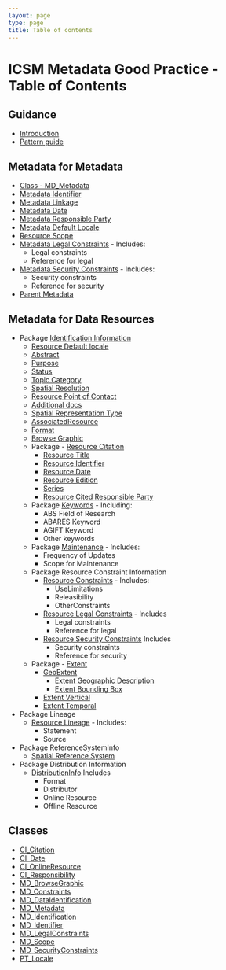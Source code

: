 ```yaml
---
layout: page
type: page
title: Table of contents
---
```

#  ICSM Metadata Good Practice - Table of Contents

## Guidance
- [Introduction](./GuidanceIntro)
- [Pattern guide](./PatternGuide)

## Metadata for Metadata
- [Class - MD_Metadata](./class-MD_Metadata)
- [Metadata Identifier](./MetadataIdentifier)
- [Metadata Linkage](./MetadataLinkage)
- [Metadata Date](./MetadataDate)
- [Metadata Responsible Party](./MetadataContact)
- [Metadata Default Locale](./MetadataLocale)
- [Resource Scope](./MetadataScope)
- [Metadata Legal Constraints](./MetadataLegalConstraints) - Includes:
  - Legal constraints
  - Reference for legal
- [Metadata Security Constraints](./MetadataSecurityConstraints) - Includes:
  - Security constraints
  - Reference for security
- [Parent Metadata](./ParentMetadata)

## Metadata for Data Resources
- Package [Identification Information](./class-MD_DataIdentification)
  - [Resource Default locale](./ResourceLocale)
  - [Abstract](./Abstract)
  - [Purpose](./Purpose)
  - [Status](./Status)
  - [Topic Category](./TopicCategory)
  - [Spatial Resolution](./SpatialResolution)
  - [Resource Point of Contact](./ResourcePointOfContact)
  - [Additional docs](./AdditionalDocs)
  - [Spatial Representation Type](./SpatialRepresentationType)
  - [AssociatedResource](./AssociatedResources)
  - [Format](./ResourceFormat)
  - [Browse Graphic](./BrowseGraphic)
  - Package - [Resource  Citation](./ResourceCitiation)
    - [Resource Title](./ResourceTitle)
    - [Resource Identifier](./ResourceIdentifier)
    - [Resource Date](./ResourceDate)
    - [Resource Edition](./ResourceEdition)
    - [Series](./ResourceSeries)
    - [Resource Cited Responsible Party](./ResourceResponsibleParty)
  - Package [Keywords](./Keywords) - Including:
      - ABS Field of Research
      - ABARES Keyword
      - AGIFT Keyword
      - Other keywords
  - Package [Maintenance](./Maintenance) - Includes:
    - Frequency of Updates
    - Scope for Maintenance
  - Package Resource Constraint Information
    - [Resource Constraints](./ResourceOtherConstraints) - Includes:
      - UseLimitations
      - Releasibility
      - OtherConstraints
    - [Resource Legal Constraints](./ResourceLegalContraints) - Includes
      - Legal constraints
      - Reference for legal
    - [Resource Security Constraints](./ResourceSecurityConstraints) Includes
      - Security constraints
      - Reference for security
  - Package - [Extent](./ResourceExtent)
    - [GeoExtent](./GeographicExtent)
      - [Extent Geographic Description](./ExtentGeographicDescription)
      - [Extent Bounding Box](./ExtentBoundingBox)
    - [Extent Vertical](./VerticalExtent)
    - [Extent Temporal](./TemporalExtents) 
- Package Lineage
  - [Resource Lineage](./ResourceLineage) - Includes:
    - Statement
    - Source
- Package ReferenceSystemInfo
  - [Spatial Reference System](./SpatialReferenceSystem)
- Package Distribution Information
  - [DistributionInfo](./DistributionInfo) Includes
    - Format
    - Distributor
    - Online Resource
    - Offline Resource

## Classes 
- [CI_Citation](https://www.loomio.org/d/Iei80UQH/class-ci_citation)
- [CI_Date](https://www.loomio.org/d/9Q8mJuea/class-ci_date)
- [CI_OnlineResource](https://www.loomio.org/d/rpyv8EnG/class-ci_onlineresource)
- [CI_Responsibility](https://www.loomio.org/d/r5blTcY0/class-ci_responsibility)
- [MD_BrowseGraphic](https://www.loomio.org/d/FVwTt5qo/class-md_browsegraphic)
- [MD_Constraints](https://www.loomio.org/d/TqdZp04C/class-md_constraints)
- [MD_DataIdentification](https://www.loomio.org/d/oqKd8GHM/class-md_dataidentification)
- [MD_Metadata](https://www.loomio.org/d/AniV8zO3/class-md_metadata)
- [MD_Identification](https://www.loomio.org/d/bziX9e1l/class-md_identification)
- [MD_Identifier](https://www.loomio.org/d/zlScHYdN/class-md_identifier)
- [MD_LegalConstraints](https://www.loomio.org/d/ugevCYJD/class-md_legalconstraints)
- [MD_Scope](https://www.loomio.org/d/bEL0fUhA/class-md_scope) 
- [MD_SecurityConstraints](https://www.loomio.org/d/1jaxGSgR/class-md_securityconstraints)
- [PT_Locale](https://www.loomio.org/d/Y8IlUVRL/class-pt_locale)
